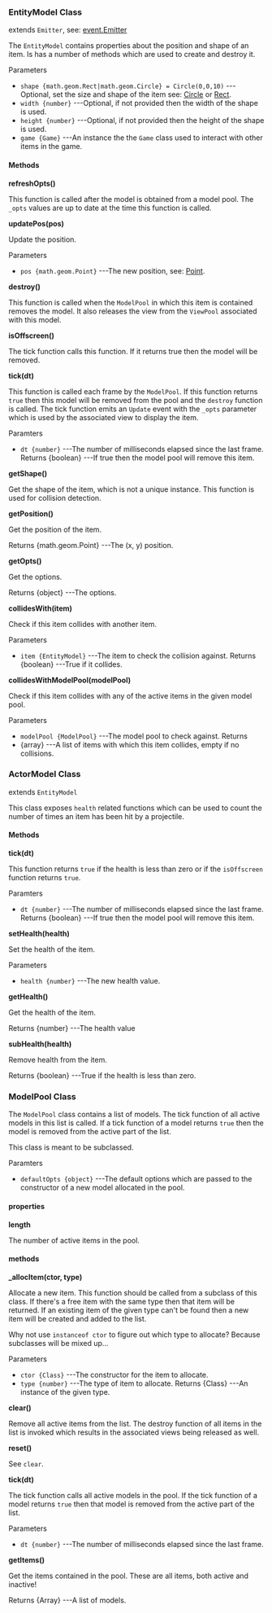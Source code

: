 ### EntityModel Class

extends `Emitter`, see: [event.Emitter](http://docs.gameclosure.com/api/event.html#class-event.emitter)

The `EntityModel` contains properties about the position and shape of an item. Is has a number of 
methods which are used to create and destroy it.

Parameters
 + `shape {math.geom.Rect|math.geom.Circle} = Circle(0,0,10)` ---Optional, set the size and shape of the item see: [Circle](http://docs.gameclosure.com/api/math.html#class-math.geom.circle) or [Rect](http://docs.gameclosure.com/api/math.html#class-math.geom.rect).
 + `width {number}` ---Optional, if not provided then the width of the shape is used.
 + `height {number}` ---Optional, if not provided then the height of the shape is used.
 + `game {Game}` ---An instance the the `Game` class used to interact with other items in the game.

#### Methods

__refreshOpts()__

This function is called after the model is obtained from a model pool. The `_opts` values are up to date at the
time this function is called.

__updatePos(pos)__

Update the position.

Parameters
 + `pos {math.geom.Point}` ---The new position, see: [Point](http://docs.gameclosure.com/api/math.html#class-math.geom.point).

__destroy()__

This function is called when the `ModelPool` in which this item is contained removes the model. It also
releases the view from the `ViewPool` associated with this model.

__isOffscreen()__

The tick function calls this function. If it returns true then the model will be removed.

__tick(dt)__

This function is called each frame by the `ModelPool`. If this function returns `true` then this model
will be removed from the pool and the `destroy` function is called. The tick function emits an `Update`
event with the `_opts` parameter which is used by the associated view to display the item.

Paramters
 + `dt {number}` ---The number of milliseconds elapsed since the last frame.
Returns
 {boolean} ---If true then the model pool will remove this item.

__getShape()__

Get the shape of the item, which is not a unique instance. This function is used for collision detection.

__getPosition()__

Get the position of the item.

Returns
 {math.geom.Point} ---The (x, y) position.

__getOpts()__

Get the options.

Returns
 {object} ---The options.

__collidesWith(item)__

Check if this item collides with another item.

Parameters
 + `item {EntityModel}` ---The item to check the collision against.
Returns
 {boolean} ---True if it collides.

__collidesWithModelPool(modelPool)__

Check if this item collides with any of the active items in the given model pool.

Parameters
 + `modelPool {ModelPool}` ---The model pool to check against.
Returns
 + {array} ---A list of items with which this item collides, empty if no collisions.

### ActorModel Class

extends `EntityModel`

This class exposes `health` related functions which can be used to count the number of times
an item has been hit by a projectile.

#### Methods

__tick(dt)__

This function returns `true` if the health is less than zero or if the `isOffscreen` function returns `true`.

Paramters
 + `dt {number}` ---The number of milliseconds elapsed since the last frame.
Returns
 {boolean} ---If true then the model pool will remove this item.

__setHealth(health)__

Set the health of the item.

Parameters
 + `health {number}` ---The new health value.

__getHealth()__

Get the health of the item.

Returns
 {number} ---The health value

__subHealth(health)__

Remove health from the item.

Returns
 {boolean} ---True if the health is less than zero.

### ModelPool Class

The `ModelPool` class contains a list of models. The tick function of all active models in this list 
is called. If a tick function of a model returns `true` then the model is removed from the active 
part of the list.

This class is meant to be subclassed.

Paramters
 + `defaultOpts {object}` ---The default options which are passed to the constructor of a new model allocated in the pool.

#### properties

__length__

The number of active items in the pool.

#### methods

<b>_allocItem(ctor, type)</b>

Allocate a new item. This function should be called from a subclass of this class.
If there's a free item with the same type then that item will be returned. If an existing item of the given type can't be found then a new item will be created and
added to the list.

Why not use `instanceof ctor` to figure out which type to allocate?
Because subclasses will be mixed up...

Parameters
 + `ctor {Class}` ---The constructor for the item to allocate.
 + `type {number}` ---The type of item to allocate.
Returns
 {Class} ---An instance of the given type.

__clear()__

Remove all active items from the list.
The destroy function of all items in the list is invoked which results in the associated views being released as well.

__reset()__

See `clear`.

__tick(dt)__

The tick function calls all active models in the pool. If the tick function of a model returns `true`
then that model is removed from the active part of the list.

Parameters
 + `dt {number}` ---The number of milliseconds elapsed since the last frame.

__getItems()__

Get the items contained in the pool. These are all items, both active and inactive!

Returns
 {Array} ---A list of models.